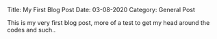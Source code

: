 Title: My First Blog Post
Date: 03-08-2020
Category: General Post

This is my very first blog post, more of a test to get my head around the codes and such..
